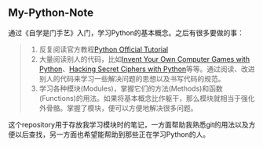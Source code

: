 ## My-Python-Note

通过《自学是门手艺》入门，学习Python的基本概念。之后有很多要做的事：
> 1. 反复阅读官方教程[Python Official Tutorial](https://docs.python.org/3/tutorial/)
> 2. 大量阅读别人的代码，比如[Invent Your Own Computer Games with Python](http://inventwithpython.com/invent4thed/)、[Hacking Secret Ciphers with Python](http://inventwithpython.com/hacking/)等等。通过阅读、改进别人的代码来学习一些解决问题的思想以及书写代码的规范。
> 3. 学习各种模块(Modules)，掌握它们的方法(Methods)和函数(Functions)的用法。如果将基本概念比作躯干，那么模块就相当于强化外骨骼。掌握了模块，便可以方便地解决很多问题。

这个repository用于存放我学习模块时的笔记，一方面帮助我熟悉git的用法以及方便以后查找，另一方面也希望能帮助到那些正在学习Python的人。
